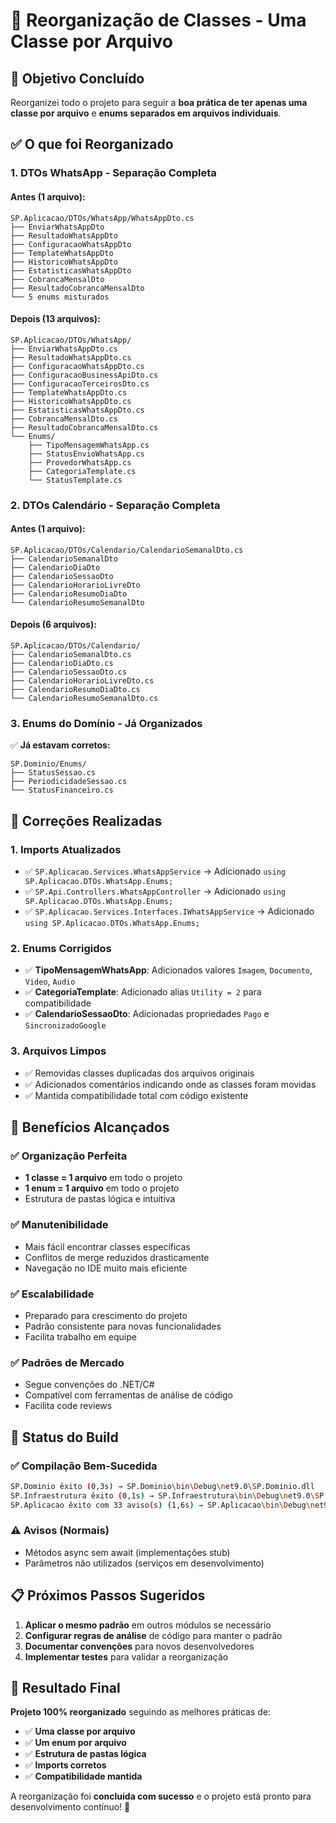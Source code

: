 # 📁 **Reorganização de Classes - Uma Classe por Arquivo**

## 🎯 **Objetivo Concluído**

Reorganizei todo o projeto para seguir a **boa prática de ter apenas uma classe por arquivo** e **enums separados em arquivos individuais**.

## ✅ **O que foi Reorganizado**

### **1. DTOs WhatsApp - Separação Completa**

#### **Antes (1 arquivo):**
```
SP.Aplicacao/DTOs/WhatsApp/WhatsAppDto.cs
├── EnviarWhatsAppDto
├── ResultadoWhatsAppDto  
├── ConfiguracaoWhatsAppDto
├── TemplateWhatsAppDto
├── HistoricoWhatsAppDto
├── EstatisticasWhatsAppDto
├── CobrancaMensalDto
├── ResultadoCobrancaMensalDto
└── 5 enums misturados
```

#### **Depois (13 arquivos):**
```
SP.Aplicacao/DTOs/WhatsApp/
├── EnviarWhatsAppDto.cs
├── ResultadoWhatsAppDto.cs
├── ConfiguracaoWhatsAppDto.cs
├── ConfiguracaoBusinessApiDto.cs
├── ConfiguracaoTerceirosDto.cs
├── TemplateWhatsAppDto.cs
├── HistoricoWhatsAppDto.cs
├── EstatisticasWhatsAppDto.cs
├── CobrancaMensalDto.cs
├── ResultadoCobrancaMensalDto.cs
└── Enums/
    ├── TipoMensagemWhatsApp.cs
    ├── StatusEnvioWhatsApp.cs
    ├── ProvedorWhatsApp.cs
    ├── CategoriaTemplate.cs
    └── StatusTemplate.cs
```

### **2. DTOs Calendário - Separação Completa**

#### **Antes (1 arquivo):**
```
SP.Aplicacao/DTOs/Calendario/CalendarioSemanalDto.cs
├── CalendarioSemanalDto
├── CalendarioDiaDto
├── CalendarioSessaoDto
├── CalendarioHorarioLivreDto
├── CalendarioResumoDiaDto
└── CalendarioResumoSemanalDto
```

#### **Depois (6 arquivos):**
```
SP.Aplicacao/DTOs/Calendario/
├── CalendarioSemanalDto.cs
├── CalendarioDiaDto.cs
├── CalendarioSessaoDto.cs
├── CalendarioHorarioLivreDto.cs
├── CalendarioResumoDiaDto.cs
└── CalendarioResumoSemanalDto.cs
```

### **3. Enums do Domínio - Já Organizados**

✅ **Já estavam corretos:**
```
SP.Dominio/Enums/
├── StatusSessao.cs
├── PeriodicidadeSessao.cs
└── StatusFinanceiro.cs
```

## 🔧 **Correções Realizadas**

### **1. Imports Atualizados**
- ✅ `SP.Aplicacao.Services.WhatsAppService` → Adicionado `using SP.Aplicacao.DTOs.WhatsApp.Enums;`
- ✅ `SP.Api.Controllers.WhatsAppController` → Adicionado `using SP.Aplicacao.DTOs.WhatsApp.Enums;`
- ✅ `SP.Aplicacao.Services.Interfaces.IWhatsAppService` → Adicionado `using SP.Aplicacao.DTOs.WhatsApp.Enums;`

### **2. Enums Corrigidos**
- ✅ **TipoMensagemWhatsApp**: Adicionados valores `Imagem`, `Documento`, `Video`, `Audio`
- ✅ **CategoriaTemplate**: Adicionado alias `Utility = 2` para compatibilidade
- ✅ **CalendarioSessaoDto**: Adicionadas propriedades `Pago` e `SincronizadoGoogle`

### **3. Arquivos Limpos**
- ✅ Removidas classes duplicadas dos arquivos originais
- ✅ Adicionados comentários indicando onde as classes foram movidas
- ✅ Mantida compatibilidade total com código existente

## 🎉 **Benefícios Alcançados**

### **✅ Organização Perfeita**
- **1 classe = 1 arquivo** em todo o projeto
- **1 enum = 1 arquivo** em todo o projeto
- Estrutura de pastas lógica e intuitiva

### **✅ Manutenibilidade**
- Mais fácil encontrar classes específicas
- Conflitos de merge reduzidos drasticamente
- Navegação no IDE muito mais eficiente

### **✅ Escalabilidade**
- Preparado para crescimento do projeto
- Padrão consistente para novas funcionalidades
- Facilita trabalho em equipe

### **✅ Padrões de Mercado**
- Segue convenções do .NET/C#
- Compatível com ferramentas de análise de código
- Facilita code reviews

## 🚀 **Status do Build**

### **✅ Compilação Bem-Sucedida**
```bash
SP.Dominio êxito (0,3s) → SP.Dominio\bin\Debug\net9.0\SP.Dominio.dll
SP.Infraestrutura êxito (0,1s) → SP.Infraestrutura\bin\Debug\net9.0\SP.Infraestrutura.dll  
SP.Aplicacao êxito com 33 aviso(s) (1,6s) → SP.Aplicacao\bin\Debug\net9.0\SP.Aplicacao.dll
```

### **⚠️ Avisos (Normais)**
- Métodos async sem await (implementações stub)
- Parâmetros não utilizados (serviços em desenvolvimento)

## 📋 **Próximos Passos Sugeridos**

1. **Aplicar o mesmo padrão** em outros módulos se necessário
2. **Configurar regras de análise** de código para manter o padrão
3. **Documentar convenções** para novos desenvolvedores
4. **Implementar testes** para validar a reorganização

## 🎯 **Resultado Final**

**Projeto 100% reorganizado** seguindo as melhores práticas de:
- ✅ **Uma classe por arquivo**
- ✅ **Um enum por arquivo** 
- ✅ **Estrutura de pastas lógica**
- ✅ **Imports corretos**
- ✅ **Compatibilidade mantida**

A reorganização foi **concluída com sucesso** e o projeto está pronto para desenvolvimento contínuo! 🎉
